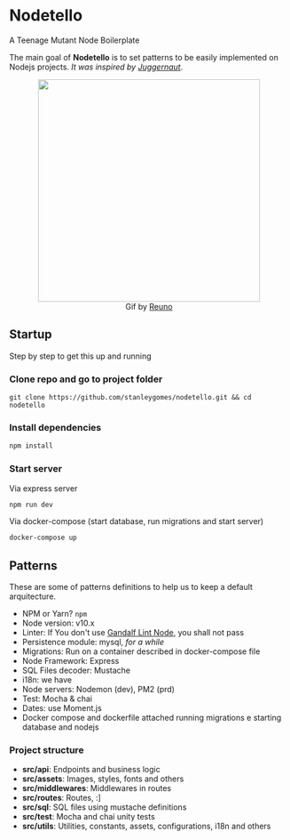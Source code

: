 # Nodetello

A Teenage Mutant Node Boilerplate

The main goal of **Nodetello** is to set patterns to be easily implemented on Nodejs projects. *It was inspired by [Juggernaut](https://github.com/SoftboxLab/juggernaut)*.

<p align="center">
	<img src="https://i.imgur.com/hATGQ6Q.gif" width="400px" />
  <br />
  Gif by <a href="https://dribbble.com/Reuno" target="_blank">Reuno</a>
</p>

## Startup

Step by step to get this up and running

### Clone repo and go to project folder

```
git clone https://github.com/stanleygomes/nodetello.git && cd nodetello
```

### Install dependencies

```bash
npm install
```

### Start server

Via express server

```bash
npm run dev
```

Via docker-compose (start database, run migrations and start server)

```bash
docker-compose up
```

## Patterns

These are some of patterns definitions to help us to keep a default arquitecture.

- NPM or Yarn? `npm`
- Node version: v10.x
- Linter: If You don't use [Gandalf Lint Node](https://github.com/SoftboxLab/gandalf-lint-node), you shall not pass
- Persistence module: mysql, *for a while*
- Migrations: Run on a container described in docker-compose file
- Node Framework: Express
- SQL Files decoder: Mustache
- i18n: we have
- Node servers: Nodemon (dev), PM2 (prd)
- Test: Mocha & chai
- Dates: use Moment.js
- Docker compose and dockerfile attached running migrations e starting database and nodejs

### Project structure

- **src/api**: Endpoints and business logic
- **src/assets**: Images, styles, fonts and others
- **src/middlewares**: Middlewares in routes
- **src/routes**: Routes, :]
- **src/sql**: SQL files using mustache definitions
- **src/test**: Mocha and chai unity tests
- **src/utils**: Utilities, constants, assets, configurations, i18n and others
